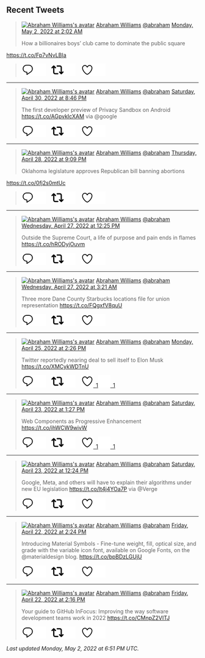## Recent Tweets

> [![Abraham Williams's avatar](https://pbs.twimg.com/profile_images/897079141719195648/_mvh-QJH_mini.jpg)](https://twitter.com/abraham) [Abraham Williams](https://twitter.com/abraham) [@abraham](https://twitter.com/abraham) [Monday, May 2, 2022 at 2:02 AM](https://twitter.com/abraham/status/1520946754392371200)
>
> How a billionaires boys’ club came to dominate the public square

https://t.co/Fp7vNvLBIa
>
> [![Reply](./images/reply_light.svg#gh-light-mode-only "Reply")](https://twitter.com/intent/tweet?in_reply_to=1520946754392371200#gh-light-mode-only)[![Reply](./images/reply.svg#gh-dark-mode-only "Reply")](https://twitter.com/intent/tweet?in_reply_to=1520946754392371200#gh-dark-mode-only)&emsp;[![Retweet](./images/retweet_light.svg#gh-light-mode-only "Retweet")](https://twitter.com/intent/retweet?tweet_id=1520946754392371200#gh-light-mode-only)[![Retweet](./images/retweet.svg#gh-dark-mode-only "Retweet")](https://twitter.com/intent/retweet?tweet_id=1520946754392371200#gh-dark-mode-only)&emsp;[![Like](./images/like_light.svg#gh-light-mode-only "Like")](https://twitter.com/intent/favorite?tweet_id=1520946754392371200#gh-light-mode-only)[![Like](./images/like.svg#gh-dark-mode-only "Like")](https://twitter.com/intent/favorite?tweet_id=1520946754392371200#gh-dark-mode-only)


---

> [![Abraham Williams's avatar](https://pbs.twimg.com/profile_images/897079141719195648/_mvh-QJH_mini.jpg)](https://twitter.com/abraham) [Abraham Williams](https://twitter.com/abraham) [@abraham](https://twitter.com/abraham) [Saturday, April 30, 2022 at 8:46 PM](https://twitter.com/abraham/status/1520504896906313729)
>
> The first developer preview of Privacy Sandbox on Android https://t.co/AGpvkIcXAM via @google
>
> [![Reply](./images/reply_light.svg#gh-light-mode-only "Reply")](https://twitter.com/intent/tweet?in_reply_to=1520504896906313729#gh-light-mode-only)[![Reply](./images/reply.svg#gh-dark-mode-only "Reply")](https://twitter.com/intent/tweet?in_reply_to=1520504896906313729#gh-dark-mode-only)&emsp;[![Retweet](./images/retweet_light.svg#gh-light-mode-only "Retweet")](https://twitter.com/intent/retweet?tweet_id=1520504896906313729#gh-light-mode-only)[![Retweet](./images/retweet.svg#gh-dark-mode-only "Retweet")](https://twitter.com/intent/retweet?tweet_id=1520504896906313729#gh-dark-mode-only)&emsp;[![Like](./images/like_light.svg#gh-light-mode-only "Like")](https://twitter.com/intent/favorite?tweet_id=1520504896906313729#gh-light-mode-only)[![Like](./images/like.svg#gh-dark-mode-only "Like")](https://twitter.com/intent/favorite?tweet_id=1520504896906313729#gh-dark-mode-only)


---

> [![Abraham Williams's avatar](https://pbs.twimg.com/profile_images/897079141719195648/_mvh-QJH_mini.jpg)](https://twitter.com/abraham) [Abraham Williams](https://twitter.com/abraham) [@abraham](https://twitter.com/abraham) [Thursday, April 28, 2022 at 9:09 PM](https://twitter.com/abraham/status/1519785929673691140)
>
> Oklahoma legislature approves Republican bill banning abortions

https://t.co/0fj2s0mtUc
>
> [![Reply](./images/reply_light.svg#gh-light-mode-only "Reply")](https://twitter.com/intent/tweet?in_reply_to=1519785929673691140#gh-light-mode-only)[![Reply](./images/reply.svg#gh-dark-mode-only "Reply")](https://twitter.com/intent/tweet?in_reply_to=1519785929673691140#gh-dark-mode-only)&emsp;[![Retweet](./images/retweet_light.svg#gh-light-mode-only "Retweet")](https://twitter.com/intent/retweet?tweet_id=1519785929673691140#gh-light-mode-only)[![Retweet](./images/retweet.svg#gh-dark-mode-only "Retweet")](https://twitter.com/intent/retweet?tweet_id=1519785929673691140#gh-dark-mode-only)&emsp;[![Like](./images/like_light.svg#gh-light-mode-only "Like")](https://twitter.com/intent/favorite?tweet_id=1519785929673691140#gh-light-mode-only)[![Like](./images/like.svg#gh-dark-mode-only "Like")](https://twitter.com/intent/favorite?tweet_id=1519785929673691140#gh-dark-mode-only)


---

> [![Abraham Williams's avatar](https://pbs.twimg.com/profile_images/897079141719195648/_mvh-QJH_mini.jpg)](https://twitter.com/abraham) [Abraham Williams](https://twitter.com/abraham) [@abraham](https://twitter.com/abraham) [Wednesday, April 27, 2022 at 12:25 PM](https://twitter.com/abraham/status/1519291528203718657)
>
> Outside the Supreme Court, a life of purpose and pain ends in flames   https://t.co/hRODyjOuvm
>
> [![Reply](./images/reply_light.svg#gh-light-mode-only "Reply")](https://twitter.com/intent/tweet?in_reply_to=1519291528203718657#gh-light-mode-only)[![Reply](./images/reply.svg#gh-dark-mode-only "Reply")](https://twitter.com/intent/tweet?in_reply_to=1519291528203718657#gh-dark-mode-only)&emsp;[![Retweet](./images/retweet_light.svg#gh-light-mode-only "Retweet")](https://twitter.com/intent/retweet?tweet_id=1519291528203718657#gh-light-mode-only)[![Retweet](./images/retweet.svg#gh-dark-mode-only "Retweet")](https://twitter.com/intent/retweet?tweet_id=1519291528203718657#gh-dark-mode-only)&emsp;[![Like](./images/like_light.svg#gh-light-mode-only "Like")](https://twitter.com/intent/favorite?tweet_id=1519291528203718657#gh-light-mode-only)[![Like](./images/like.svg#gh-dark-mode-only "Like")](https://twitter.com/intent/favorite?tweet_id=1519291528203718657#gh-dark-mode-only)


---

> [![Abraham Williams's avatar](https://pbs.twimg.com/profile_images/897079141719195648/_mvh-QJH_mini.jpg)](https://twitter.com/abraham) [Abraham Williams](https://twitter.com/abraham) [@abraham](https://twitter.com/abraham) [Wednesday, April 27, 2022 at 3:21 AM](https://twitter.com/abraham/status/1519154754697535488)
>
> Three more Dane County Starbucks locations file for union representation  https://t.co/FQgxfV8quU
>
> [![Reply](./images/reply_light.svg#gh-light-mode-only "Reply")](https://twitter.com/intent/tweet?in_reply_to=1519154754697535488#gh-light-mode-only)[![Reply](./images/reply.svg#gh-dark-mode-only "Reply")](https://twitter.com/intent/tweet?in_reply_to=1519154754697535488#gh-dark-mode-only)&emsp;[![Retweet](./images/retweet_light.svg#gh-light-mode-only "Retweet")](https://twitter.com/intent/retweet?tweet_id=1519154754697535488#gh-light-mode-only)[![Retweet](./images/retweet.svg#gh-dark-mode-only "Retweet")](https://twitter.com/intent/retweet?tweet_id=1519154754697535488#gh-dark-mode-only)&emsp;[![Like](./images/like_light.svg#gh-light-mode-only "Like")](https://twitter.com/intent/favorite?tweet_id=1519154754697535488#gh-light-mode-only)[![Like](./images/like.svg#gh-dark-mode-only "Like")](https://twitter.com/intent/favorite?tweet_id=1519154754697535488#gh-dark-mode-only)


---

> [![Abraham Williams's avatar](https://pbs.twimg.com/profile_images/897079141719195648/_mvh-QJH_mini.jpg)](https://twitter.com/abraham) [Abraham Williams](https://twitter.com/abraham) [@abraham](https://twitter.com/abraham) [Monday, April 25, 2022 at 2:26 PM](https://twitter.com/abraham/status/1518597378760134656)
>
> Twitter reportedly nearing deal to sell itself to Elon Musk https://t.co/XMCykWDTnU
>
> [![Reply](./images/reply_light.svg#gh-light-mode-only "Reply")](https://twitter.com/intent/tweet?in_reply_to=1518597378760134656#gh-light-mode-only)[![Reply](./images/reply.svg#gh-dark-mode-only "Reply")](https://twitter.com/intent/tweet?in_reply_to=1518597378760134656#gh-dark-mode-only)&emsp;[![Retweet](./images/retweet_light.svg#gh-light-mode-only "Retweet")](https://twitter.com/intent/retweet?tweet_id=1518597378760134656#gh-light-mode-only)[![Retweet](./images/retweet.svg#gh-dark-mode-only "Retweet")](https://twitter.com/intent/retweet?tweet_id=1518597378760134656#gh-dark-mode-only)&emsp;[![Like](./images/like_light.svg#gh-light-mode-only "Like")&ensp;1](https://twitter.com/intent/favorite?tweet_id=1518597378760134656#gh-light-mode-only)[![Like](./images/like.svg#gh-dark-mode-only "Like")&ensp;1](https://twitter.com/intent/favorite?tweet_id=1518597378760134656#gh-dark-mode-only)


---

> [![Abraham Williams's avatar](https://pbs.twimg.com/profile_images/897079141719195648/_mvh-QJH_mini.jpg)](https://twitter.com/abraham) [Abraham Williams](https://twitter.com/abraham) [@abraham](https://twitter.com/abraham) [Saturday, April 23, 2022 at 1:27 PM](https://twitter.com/abraham/status/1517857684552310784)
>
> Web Components as Progressive Enhancement https://t.co/ihWCW9wivW
>
> [![Reply](./images/reply_light.svg#gh-light-mode-only "Reply")](https://twitter.com/intent/tweet?in_reply_to=1517857684552310784#gh-light-mode-only)[![Reply](./images/reply.svg#gh-dark-mode-only "Reply")](https://twitter.com/intent/tweet?in_reply_to=1517857684552310784#gh-dark-mode-only)&emsp;[![Retweet](./images/retweet_light.svg#gh-light-mode-only "Retweet")](https://twitter.com/intent/retweet?tweet_id=1517857684552310784#gh-light-mode-only)[![Retweet](./images/retweet.svg#gh-dark-mode-only "Retweet")](https://twitter.com/intent/retweet?tweet_id=1517857684552310784#gh-dark-mode-only)&emsp;[![Like](./images/like_light.svg#gh-light-mode-only "Like")&ensp;1](https://twitter.com/intent/favorite?tweet_id=1517857684552310784#gh-light-mode-only)[![Like](./images/like.svg#gh-dark-mode-only "Like")&ensp;1](https://twitter.com/intent/favorite?tweet_id=1517857684552310784#gh-dark-mode-only)


---

> [![Abraham Williams's avatar](https://pbs.twimg.com/profile_images/897079141719195648/_mvh-QJH_mini.jpg)](https://twitter.com/abraham) [Abraham Williams](https://twitter.com/abraham) [@abraham](https://twitter.com/abraham) [Saturday, April 23, 2022 at 12:24 PM](https://twitter.com/abraham/status/1517841821782716417)
>
> Google, Meta, and others will have to explain their algorithms under new EU legislation  https://t.co/lt4j4YOa7P via @Verge
>
> [![Reply](./images/reply_light.svg#gh-light-mode-only "Reply")](https://twitter.com/intent/tweet?in_reply_to=1517841821782716417#gh-light-mode-only)[![Reply](./images/reply.svg#gh-dark-mode-only "Reply")](https://twitter.com/intent/tweet?in_reply_to=1517841821782716417#gh-dark-mode-only)&emsp;[![Retweet](./images/retweet_light.svg#gh-light-mode-only "Retweet")](https://twitter.com/intent/retweet?tweet_id=1517841821782716417#gh-light-mode-only)[![Retweet](./images/retweet.svg#gh-dark-mode-only "Retweet")](https://twitter.com/intent/retweet?tweet_id=1517841821782716417#gh-dark-mode-only)&emsp;[![Like](./images/like_light.svg#gh-light-mode-only "Like")](https://twitter.com/intent/favorite?tweet_id=1517841821782716417#gh-light-mode-only)[![Like](./images/like.svg#gh-dark-mode-only "Like")](https://twitter.com/intent/favorite?tweet_id=1517841821782716417#gh-dark-mode-only)


---

> [![Abraham Williams's avatar](https://pbs.twimg.com/profile_images/897079141719195648/_mvh-QJH_mini.jpg)](https://twitter.com/abraham) [Abraham Williams](https://twitter.com/abraham) [@abraham](https://twitter.com/abraham) [Friday, April 22, 2022 at 2:24 PM](https://twitter.com/abraham/status/1517509645962825731)
>
> Introducing Material Symbols - Fine-tune weight, fill, optical size, and grade with the variable icon font, available on Google Fonts, on the @materialdesign blog. https://t.co/bpBDzLGUjU
>
> [![Reply](./images/reply_light.svg#gh-light-mode-only "Reply")](https://twitter.com/intent/tweet?in_reply_to=1517509645962825731#gh-light-mode-only)[![Reply](./images/reply.svg#gh-dark-mode-only "Reply")](https://twitter.com/intent/tweet?in_reply_to=1517509645962825731#gh-dark-mode-only)&emsp;[![Retweet](./images/retweet_light.svg#gh-light-mode-only "Retweet")](https://twitter.com/intent/retweet?tweet_id=1517509645962825731#gh-light-mode-only)[![Retweet](./images/retweet.svg#gh-dark-mode-only "Retweet")](https://twitter.com/intent/retweet?tweet_id=1517509645962825731#gh-dark-mode-only)&emsp;[![Like](./images/like_light.svg#gh-light-mode-only "Like")](https://twitter.com/intent/favorite?tweet_id=1517509645962825731#gh-light-mode-only)[![Like](./images/like.svg#gh-dark-mode-only "Like")](https://twitter.com/intent/favorite?tweet_id=1517509645962825731#gh-dark-mode-only)


---

> [![Abraham Williams's avatar](https://pbs.twimg.com/profile_images/897079141719195648/_mvh-QJH_mini.jpg)](https://twitter.com/abraham) [Abraham Williams](https://twitter.com/abraham) [@abraham](https://twitter.com/abraham) [Friday, April 22, 2022 at 2:16 PM](https://twitter.com/abraham/status/1517507552266932225)
>
> Your guide to GitHub InFocus: Improving the way software development teams work in 2022 https://t.co/CMnpZ2VITJ
>
> [![Reply](./images/reply_light.svg#gh-light-mode-only "Reply")](https://twitter.com/intent/tweet?in_reply_to=1517507552266932225#gh-light-mode-only)[![Reply](./images/reply.svg#gh-dark-mode-only "Reply")](https://twitter.com/intent/tweet?in_reply_to=1517507552266932225#gh-dark-mode-only)&emsp;[![Retweet](./images/retweet_light.svg#gh-light-mode-only "Retweet")](https://twitter.com/intent/retweet?tweet_id=1517507552266932225#gh-light-mode-only)[![Retweet](./images/retweet.svg#gh-dark-mode-only "Retweet")](https://twitter.com/intent/retweet?tweet_id=1517507552266932225#gh-dark-mode-only)&emsp;[![Like](./images/like_light.svg#gh-light-mode-only "Like")](https://twitter.com/intent/favorite?tweet_id=1517507552266932225#gh-light-mode-only)[![Like](./images/like.svg#gh-dark-mode-only "Like")](https://twitter.com/intent/favorite?tweet_id=1517507552266932225#gh-dark-mode-only)


_Last updated Monday, May 2, 2022 at 6:51 PM UTC._
